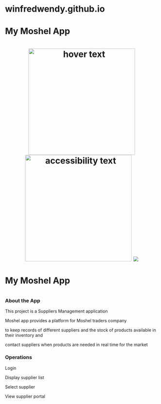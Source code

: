 # winfredwendy.github.io
<h1>My Moshel App<h1>
  <p align="center">
  <img src="your_relative_path_here" width="350" title="hover text">
  <img src="your_relative_path_here_number_2_large_name" width="350" alt="accessibility text">
    <img src="[url](https://th.bing.com/th/id/OIP.jcdRSWz-6fxrtd1d73fAvQHaEh?pid=ImgDet&rs=1)">
</p>
<html>
  <h1>My Moshel App<h1>
  <h3>About the App</h3>
  <p>This project is a Suppliers Management application</p>
  <p>Moshel app provides a platform for Moshel traders company </p>
  <p>to keep records of different suppliers and the stock of products available in their inventory and </p>
  <p>contact suppliers when products are needed in real time for the market</p>
  
  <h3>Operations</h3>
  <p>Login</p>
  <p>Display supplier list</p>
  <p>Select supplier</p>
  <p>View supplier portal</p>
  <p></p>
  </html>
